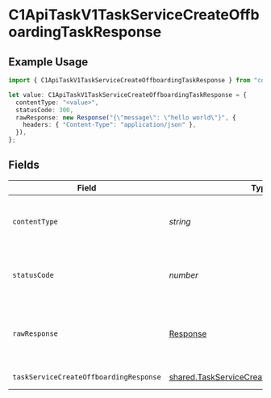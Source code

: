 # C1ApiTaskV1TaskServiceCreateOffboardingTaskResponse

## Example Usage

```typescript
import { C1ApiTaskV1TaskServiceCreateOffboardingTaskResponse } from "conductorone-sdk-typescript/sdk/models/operations";

let value: C1ApiTaskV1TaskServiceCreateOffboardingTaskResponse = {
  contentType: "<value>",
  statusCode: 300,
  rawResponse: new Response("{\"message\": \"hello world\"}", {
    headers: { "Content-Type": "application/json" },
  }),
};
```

## Fields

| Field                                                                                                             | Type                                                                                                              | Required                                                                                                          | Description                                                                                                       |
| ----------------------------------------------------------------------------------------------------------------- | ----------------------------------------------------------------------------------------------------------------- | ----------------------------------------------------------------------------------------------------------------- | ----------------------------------------------------------------------------------------------------------------- |
| `contentType`                                                                                                     | *string*                                                                                                          | :heavy_check_mark:                                                                                                | HTTP response content type for this operation                                                                     |
| `statusCode`                                                                                                      | *number*                                                                                                          | :heavy_check_mark:                                                                                                | HTTP response status code for this operation                                                                      |
| `rawResponse`                                                                                                     | [Response](https://developer.mozilla.org/en-US/docs/Web/API/Response)                                             | :heavy_check_mark:                                                                                                | Raw HTTP response; suitable for custom response parsing                                                           |
| `taskServiceCreateOffboardingResponse`                                                                            | [shared.TaskServiceCreateOffboardingResponse](../../../sdk/models/shared/taskservicecreateoffboardingresponse.md) | :heavy_minus_sign:                                                                                                | Successful response                                                                                               |